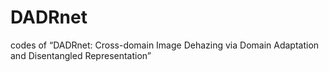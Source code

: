 # DADRnet
codes of “DADRnet: Cross-domain Image Dehazing via Domain Adaptation and Disentangled Representation”
